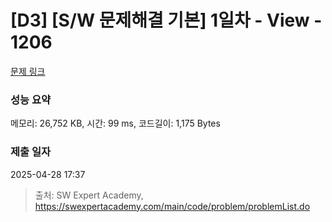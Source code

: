 # [D3] [S/W 문제해결 기본] 1일차 - View - 1206 

[문제 링크](https://swexpertacademy.com/main/code/problem/problemDetail.do?contestProbId=AV134DPqAA8CFAYh) 

### 성능 요약

메모리: 26,752 KB, 시간: 99 ms, 코드길이: 1,175 Bytes

### 제출 일자

2025-04-28 17:37



> 출처: SW Expert Academy, https://swexpertacademy.com/main/code/problem/problemList.do